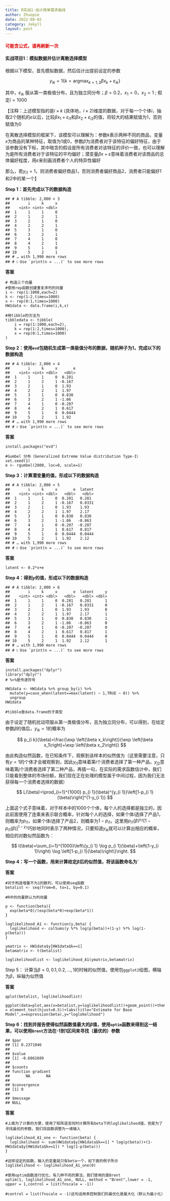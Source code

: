 ```yaml
---
title: R实战1-估计简单需求曲线
author: Zhuopie
date: 2022-09-02
category: Jekyll
layout: post
---
```


#### <font color="#dd0000">可能含公式，请再刷新一次</font>

#### **实战项目1：模拟数据并估计离散选择模型**

根据以下模型，首先模拟数据，然后估计出提前设定的参数


$$
y_{i k}=1\left\{k=\operatorname{argmax}_{k=1,2} \beta x_k+\varepsilon_{i k}\right\}
$$


其中，$\varepsilon_{ik}$ 服从第一类极值分布，且为独立同分布；$\beta=0.2$，$x_{1}=0$，$x_2=1$ ; 假定$i=1000$

【注释：上述模型指的是$i\times k$ (具体地，$i\times 2$)维度的数据，对于每一个个体$i$，抽取2个随机的$\varepsilon$以后，比较$\beta x_1+\varepsilon_{i1}$和$\beta x_2+\varepsilon_{i2}$的值，将较大的结果赋值为1，否则赋值为0

在离散选择模型的框架下，该模型可以理解为：参数$k$表示两种不同的商品，变量$x$为商品的某种特征，取值为1或0，参数$\beta$为消费者对于该特征的偏好特征，由于该参数没有下标，其中暗含的假设是所有消费者对该特征的评价一致，也可以理解为是所有消费者对于该特征的平均偏好；潜变量$\beta x+\varepsilon$意味着消费者对该商品的总体偏好程度，用$\varepsilon$来刻画消费者个人的特异性偏好

那么，若$y_{i1}=1$，则消费者偏好商品1，否则消费者偏好商品2，消费者只能偏好1和2中的某一个】

**Step 1：首先完成以下的数据构造**

```
## # A tibble: 2,000 × 3
##        i     k     x
##    <int> <int> <dbl>
##  1     1     1     0
##  2     1     2     1
##  3     2     1     0
##  4     2     2     1
##  5     3     1     0
##  6     3     2     1
##  7     4     1     0
##  8     4     2     1
##  9     5     1     0
## 10     5     2     1
## # … with 1,990 more rows
## # ℹ Use `print(n = ...)` to see more rows
```

**答案**

```
# 构造三个向量
#使用rep函数创建重复序列的向量
i <- rep(1:1000,each=2)
k <- rep(1:2,times=1000)
x <- rep(0:1,times=1000)
HW1data <- data.frame(i,k,x)

#用tibble的方法为
tibbledata <- tibble(
    i = rep(1:1000,each=2),
    k = rep(1:2,times=1000),
    x = rep(0:1,times=1000)
)
```

**Step 2：使用`evd`包随机生成第一类极值分布的数据，随机种子为1，完成以下的数据构造**

```
## # A tibble: 2,000 × 4
##        i     k     x       e
##    <int> <int> <dbl>   <dbl>
##  1     1     1     0  0.281 
##  2     1     2     1 -0.167 
##  3     2     1     0  1.93  
##  4     2     2     1  1.97  
##  5     3     1     0  0.830 
##  6     3     2     1 -1.06  
##  7     4     1     0 -0.207 
##  8     4     2     1  0.617 
##  9     5     1     0  0.0444
## 10     5     2     1  1.92  
## # … with 1,990 more rows
## # ℹ Use `print(n = ...)` to see more rows
```

**答案**

```
install.packages("evd")

#Gumbel 分布（Generalized Extreme Value distribution Type-I）
set.seed(1)
e <- rgumbel(2000, loc=0, scale=1)
```

**Step 3：计算潜变量的值，形成以下的数据构造**

```
## # A tibble: 2,000 × 5
##        i     k     x       e  latent
##    <int> <int> <dbl>   <dbl>   <dbl>
##  1     1     1     0  0.281   0.281 
##  2     1     2     1 -0.167   0.0331
##  3     2     1     0  1.93    1.93  
##  4     2     2     1  1.97    2.17  
##  5     3     1     0  0.830   0.830 
##  6     3     2     1 -1.06   -0.863 
##  7     4     1     0 -0.207  -0.207 
##  8     4     2     1  0.617   0.817 
##  9     5     1     0  0.0444  0.0444
## 10     5     2     1  1.92    2.12  
## # … with 1,990 more rows
## # ℹ Use `print(n = ...)` to see more rows
```

**答案**

```
latent <- 0.2*x+e
```

**Step 4：得到$y$的值，形成以下的数据构造**

```
## # A tibble: 2,000 × 6
##        i     k     x       e  latent     y
##    <int> <int> <dbl>   <dbl>   <dbl> <dbl>
##  1     1     1     0  0.281   0.281      1
##  2     1     2     1 -0.167   0.0331     0
##  3     2     1     0  1.93    1.93       0
##  4     2     2     1  1.97    2.17       1
##  5     3     1     0  0.830   0.830      1
##  6     3     2     1 -1.06   -0.863      0
##  7     4     1     0 -0.207  -0.207      0
##  8     4     2     1  0.617   0.817      1
##  9     5     1     0  0.0444  0.0444     0
## 10     5     2     1  1.92    2.12       1
## # … with 1,990 more rows
## # ℹ Use `print(n = ...)` to see more rows
```

**答案**

```
install.packages("dplyr")
library("dplyr")
# %>%是传递符号

HW1data <- HW1data %>% group_by(i) %>% 
  mutate(y=case_when(latent==max(latent) ~ 1,TRUE ~ 0)) %>%
  ungroup
HW1data

#tibble是data.frame的子类型
```

由于设定了随机扰动项服从第一类极值分布，且为独立同分布，可以得到，在给定参数$\beta$的值后，$y_{ik}=1$的概率为


$$
p_{i k}(\beta)=\frac{\exp \left(\beta x_k\right)}{\exp \left(\beta x_1\right)+\exp \left(\beta x_2\right)}
$$


由此构造似然函数，在已知条件下，观察到该样本的似然值为（这里需要注意，只有$y=1$的个体才会被观察到，因此$y_{i1}$意味着第$i$个消费者选择了第一种产品，$y_{j2}$意味着第$j$个消费者选择了第二种产品，再插一句，在实际的需求函数估计中，我们只能看到整体的市场份额，我们现在正在处理的模型属于中间过程，因为我们无法获得每一个消费者选择的数据）


$$
L(\beta)=\prod_{i=1}^{1000} p_{i 1}(\beta)^{y_{i 1}}\left[1-p_{i 1}(\beta)\right]^{1-y_{i 1}}
$$


上面这个式子意味着，对于样本中的1000个个体，每个人的选择都是独立的，因此前面使用了连乘来表示联合概率，针对每个人的选择，如果个体$i$选择了产品1，则概率为$p_{i1}$，如果个体$i$选择了产品2，则概率为$1-p_{i1}$，这里用$p_{i 1}(\beta)^{y_{i 1}}\left[1-p_{i 1}(\beta)\right]^{1-y_{i 1}}$巧妙地同时表示了两种情况，只要知道$y_{ik}$就可以计算出相应的概率，相应的对数似然函数为：


$$
l(\beta)=\sum_{i=1}^{1000}\left\{y_{i 1} \log p_{i 1}(\beta)+\left(1-y_{i 1}\right) \log \left[1-p_{i 1}(\beta)\right\}\right.
$$


**Step 4：写一个函数，用来计算给定$\beta$后的似然值，将该函数命名为`**

**答案**

```
#对于构造增量不为1的数列，可以使用seq函数
betalist <- seq(from=0, to=1, by=0.1)

#R中的向量默认为列向量

p <- function(beta){
  exp(beta*0)/(exp(beta*0)+exp(beta*1))
}

loglikelihood_A1 <- function(y,beta) {
  loglikelihood <- colSums(y %*% log(p(beta))+(1-y) %*% log(1-p(beta)))
}

ymatrix <- HW1data$y[HW1data$k==1]
betamatrix <- t(betalist)

loglikelihoodlist <- loglikelihood_A1(ymatrix,betamatrix)
```

Step 5： 计算当$\beta=0, 0.1, 0.2, ... , 1$的时候的似然值，使用包`ggplot2`绘图，横轴为$\beta$，纵轴为似然值

**答案**

```
qplot(betalist, loglikelihoodlist)

ggplot(data=plot,aes(x=betalist,y=loglikelihoodlist))+geom_point()+theme(plot.title = element_text(hjust=0.5))+labs(title="Estimate for Base Model",x=expression(beta),y="loglokelihood")
```

**Step 6：找到并报告使得似然函数值最大的$\beta$值，使用`optim`函数来得到这一结果，可以使用`Brent`方法在-1到1区间来寻找（最优的）参数**

```
## $par
## [1] 0.2371046
## 
## $value
## [1] -0.6861689
## 
## $counts
## function gradient 
##       NA       NA 
## 
## $convergence
## [1] 0
## 
## $message
## NULL
```

 **答案**

```
#上面为了计算的方便，使用了矩阵语言同时计算所有beta下的loglikelihood值，但是为了寻找最优的参数，我们将函数调整为一维输入

loglikelihood_A1_one <- function(beta) {
  loglikelihood <- sum(HW1data$y[HW1data$k==1] * log(p(beta))+(1-HW1data$y[HW1data$k==1]) * log(1-p(beta)))
}

#这样设定的函数，输入的变量就只有beta一个，如下面的例子所示
loglikelihood <- loglikelihood_A1_one(0)

#使用optim函数进行优化，有几种不同的算法，我们使用的是Brent
optim(1, loglikelihood_A1_one, NULL, method = "Brent",lower = -1, upper = 1,control = list(fnscale = -1))

#control = list(fnscale = -1)这句话用来控制我们的最优化是最大化（默认为最小化）
```


